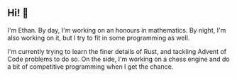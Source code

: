 ## Hi! 👋

I'm Ethan. By day, I'm working on an honours in mathematics. By night, I'm also working on it, but I try to fit in some programming as well.

I'm currently trying to learn the finer details of Rust, and tackling Advent of Code problems to do so. On the side, I'm working on a chess engine and do a bit of competitive programming when I get the chance.
